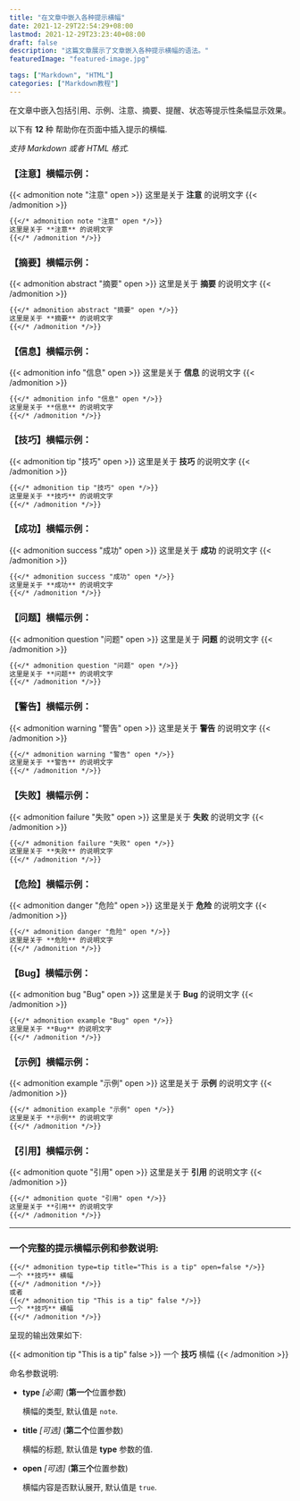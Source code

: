 ```yaml
---
title: "在文章中嵌入各种提示横幅"
date: 2021-12-29T22:54:29+08:00
lastmod: 2021-12-29T23:23:40+08:00
draft: false
description: "这篇文章展示了文章嵌入各种提示横幅的语法。"
featuredImage: "featured-image.jpg"

tags: ["Markdown", "HTML"]
categories: ["Markdown教程"]
---
```


在文章中嵌入包括引用、示例、注意、摘要、提醒、状态等提示性条幅显示效果。

<!--more-->


以下有 **12** 种 帮助你在页面中插入提示的横幅.

*支持 Markdown 或者 HTML 格式.*
### 【注意】横幅示例：

{{< admonition note "注意" open >}}
这里是关于 **注意** 的说明文字
{{< /admonition >}}
```markdown
{{</* admonition note "注意" open */>}}
这里是关于 **注意** 的说明文字
{{</* /admonition */>}}
```
### 【摘要】横幅示例：
{{< admonition abstract "摘要" open >}}
这里是关于 **摘要** 的说明文字
{{< /admonition >}}
```markdown
{{</* admonition abstract "摘要" open */>}}
这里是关于 **摘要** 的说明文字
{{</* /admonition */>}}
```
### 【信息】横幅示例：
{{< admonition info "信息" open >}}
这里是关于 **信息** 的说明文字
{{< /admonition >}}
```markdown
{{</* admonition info "信息" open */>}}
这里是关于 **信息** 的说明文字
{{</* /admonition */>}}
```
### 【技巧】横幅示例：
{{< admonition tip "技巧" open >}}
这里是关于 **技巧** 的说明文字
{{< /admonition >}}
```markdown
{{</* admonition tip "技巧" open */>}}
这里是关于 **技巧** 的说明文字
{{</* /admonition */>}}
```
### 【成功】横幅示例：
{{< admonition success "成功" open >}}
这里是关于 **成功** 的说明文字
{{< /admonition >}}
```markdown
{{</* admonition success "成功" open */>}}
这里是关于 **成功** 的说明文字
{{</* /admonition */>}}
```
### 【问题】横幅示例：
{{< admonition question "问题" open >}}
这里是关于 **问题** 的说明文字
{{< /admonition >}}
```markdown
{{</* admonition question "问题" open */>}}
这里是关于 **问题** 的说明文字
{{</* /admonition */>}}
```
### 【警告】横幅示例：
{{< admonition warning "警告" open >}}
这里是关于 **警告** 的说明文字
{{< /admonition >}}
```markdown
{{</* admonition warning "警告" open */>}}
这里是关于 **警告** 的说明文字
{{</* /admonition */>}}
```
### 【失败】横幅示例：
{{< admonition failure "失败" open >}}
这里是关于 **失败** 的说明文字
{{< /admonition >}}
```markdown
{{</* admonition failure "失败" open */>}}
这里是关于 **失败** 的说明文字
{{</* /admonition */>}}
```
### 【危险】横幅示例：
{{< admonition danger "危险" open >}}
这里是关于 **危险** 的说明文字
{{< /admonition >}}
```markdown
{{</* admonition danger "危险" open */>}}
这里是关于 **危险** 的说明文字
{{</* /admonition */>}}
```
### 【Bug】横幅示例：
{{< admonition bug "Bug" open >}}
这里是关于 **Bug** 的说明文字
{{< /admonition >}}
```markdown
{{</* admonition example "Bug" open */>}}
这里是关于 **Bug** 的说明文字
{{</* /admonition */>}}
```
### 【示例】横幅示例：
{{< admonition example "示例" open >}}
这里是关于 **示例** 的说明文字
{{< /admonition >}}
```markdown
{{</* admonition example "示例" open */>}}
这里是关于 **示例** 的说明文字
{{</* /admonition */>}}
```
### 【引用】横幅示例：
{{< admonition quote "引用" open >}}
这里是关于 **引用** 的说明文字
{{< /admonition >}}
```markdown
{{</* admonition quote "引用" open */>}}
这里是关于 **引用** 的说明文字
{{</* /admonition */>}}
```  

 ---
 
### 一个完整的提示横幅示例和参数说明:
```markdown
{{</* admonition type=tip title="This is a tip" open=false */>}}
一个 **技巧** 横幅
{{</* /admonition */>}}
或者
{{</* admonition tip "This is a tip" false */>}}
一个 **技巧** 横幅
{{</* /admonition */>}}
```

呈现的输出效果如下:

{{< admonition tip "This is a tip" false >}}
一个 **技巧** 横幅
{{< /admonition >}}


命名参数说明:

* **type** *[必需]* (**第一个**位置参数)

    横幅的类型, 默认值是 `note`.

* **title** *[可选]* (**第二个**位置参数)

    横幅的标题, 默认值是 **type** 参数的值.

* **open** *[可选]* (**第三个**位置参数) 

    横幅内容是否默认展开, 默认值是 `true`.